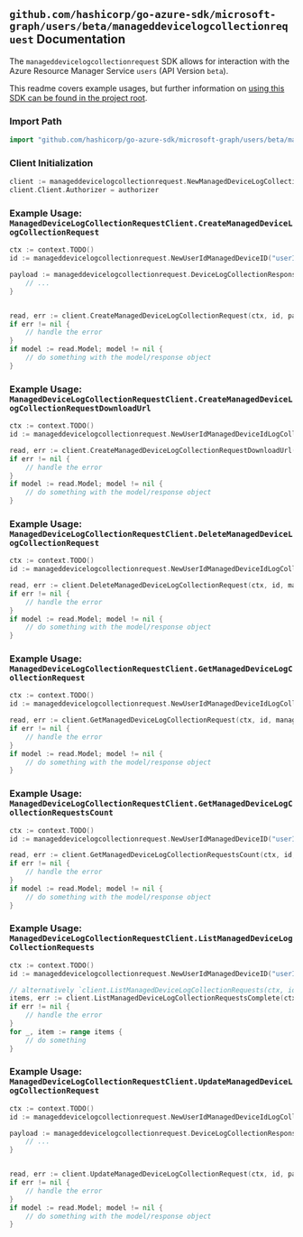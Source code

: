 
## `github.com/hashicorp/go-azure-sdk/microsoft-graph/users/beta/manageddevicelogcollectionrequest` Documentation

The `manageddevicelogcollectionrequest` SDK allows for interaction with the Azure Resource Manager Service `users` (API Version `beta`).

This readme covers example usages, but further information on [using this SDK can be found in the project root](https://github.com/hashicorp/go-azure-sdk/tree/main/docs).

### Import Path

```go
import "github.com/hashicorp/go-azure-sdk/microsoft-graph/users/beta/manageddevicelogcollectionrequest"
```


### Client Initialization

```go
client := manageddevicelogcollectionrequest.NewManagedDeviceLogCollectionRequestClientWithBaseURI("https://management.azure.com")
client.Client.Authorizer = authorizer
```


### Example Usage: `ManagedDeviceLogCollectionRequestClient.CreateManagedDeviceLogCollectionRequest`

```go
ctx := context.TODO()
id := manageddevicelogcollectionrequest.NewUserIdManagedDeviceID("userIdValue", "managedDeviceIdValue")

payload := manageddevicelogcollectionrequest.DeviceLogCollectionResponse{
	// ...
}


read, err := client.CreateManagedDeviceLogCollectionRequest(ctx, id, payload)
if err != nil {
	// handle the error
}
if model := read.Model; model != nil {
	// do something with the model/response object
}
```


### Example Usage: `ManagedDeviceLogCollectionRequestClient.CreateManagedDeviceLogCollectionRequestDownloadUrl`

```go
ctx := context.TODO()
id := manageddevicelogcollectionrequest.NewUserIdManagedDeviceIdLogCollectionRequestID("userIdValue", "managedDeviceIdValue", "deviceLogCollectionResponseIdValue")

read, err := client.CreateManagedDeviceLogCollectionRequestDownloadUrl(ctx, id)
if err != nil {
	// handle the error
}
if model := read.Model; model != nil {
	// do something with the model/response object
}
```


### Example Usage: `ManagedDeviceLogCollectionRequestClient.DeleteManagedDeviceLogCollectionRequest`

```go
ctx := context.TODO()
id := manageddevicelogcollectionrequest.NewUserIdManagedDeviceIdLogCollectionRequestID("userIdValue", "managedDeviceIdValue", "deviceLogCollectionResponseIdValue")

read, err := client.DeleteManagedDeviceLogCollectionRequest(ctx, id, manageddevicelogcollectionrequest.DefaultDeleteManagedDeviceLogCollectionRequestOperationOptions())
if err != nil {
	// handle the error
}
if model := read.Model; model != nil {
	// do something with the model/response object
}
```


### Example Usage: `ManagedDeviceLogCollectionRequestClient.GetManagedDeviceLogCollectionRequest`

```go
ctx := context.TODO()
id := manageddevicelogcollectionrequest.NewUserIdManagedDeviceIdLogCollectionRequestID("userIdValue", "managedDeviceIdValue", "deviceLogCollectionResponseIdValue")

read, err := client.GetManagedDeviceLogCollectionRequest(ctx, id, manageddevicelogcollectionrequest.DefaultGetManagedDeviceLogCollectionRequestOperationOptions())
if err != nil {
	// handle the error
}
if model := read.Model; model != nil {
	// do something with the model/response object
}
```


### Example Usage: `ManagedDeviceLogCollectionRequestClient.GetManagedDeviceLogCollectionRequestsCount`

```go
ctx := context.TODO()
id := manageddevicelogcollectionrequest.NewUserIdManagedDeviceID("userIdValue", "managedDeviceIdValue")

read, err := client.GetManagedDeviceLogCollectionRequestsCount(ctx, id, manageddevicelogcollectionrequest.DefaultGetManagedDeviceLogCollectionRequestsCountOperationOptions())
if err != nil {
	// handle the error
}
if model := read.Model; model != nil {
	// do something with the model/response object
}
```


### Example Usage: `ManagedDeviceLogCollectionRequestClient.ListManagedDeviceLogCollectionRequests`

```go
ctx := context.TODO()
id := manageddevicelogcollectionrequest.NewUserIdManagedDeviceID("userIdValue", "managedDeviceIdValue")

// alternatively `client.ListManagedDeviceLogCollectionRequests(ctx, id, manageddevicelogcollectionrequest.DefaultListManagedDeviceLogCollectionRequestsOperationOptions())` can be used to do batched pagination
items, err := client.ListManagedDeviceLogCollectionRequestsComplete(ctx, id, manageddevicelogcollectionrequest.DefaultListManagedDeviceLogCollectionRequestsOperationOptions())
if err != nil {
	// handle the error
}
for _, item := range items {
	// do something
}
```


### Example Usage: `ManagedDeviceLogCollectionRequestClient.UpdateManagedDeviceLogCollectionRequest`

```go
ctx := context.TODO()
id := manageddevicelogcollectionrequest.NewUserIdManagedDeviceIdLogCollectionRequestID("userIdValue", "managedDeviceIdValue", "deviceLogCollectionResponseIdValue")

payload := manageddevicelogcollectionrequest.DeviceLogCollectionResponse{
	// ...
}


read, err := client.UpdateManagedDeviceLogCollectionRequest(ctx, id, payload)
if err != nil {
	// handle the error
}
if model := read.Model; model != nil {
	// do something with the model/response object
}
```
